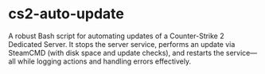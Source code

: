 # cs2-auto-update
A robust Bash script for automating updates of a Counter-Strike 2 Dedicated Server. It stops the server service, performs an update via SteamCMD (with disk space and update checks), and restarts the service—all while logging actions and handling errors effectively.
